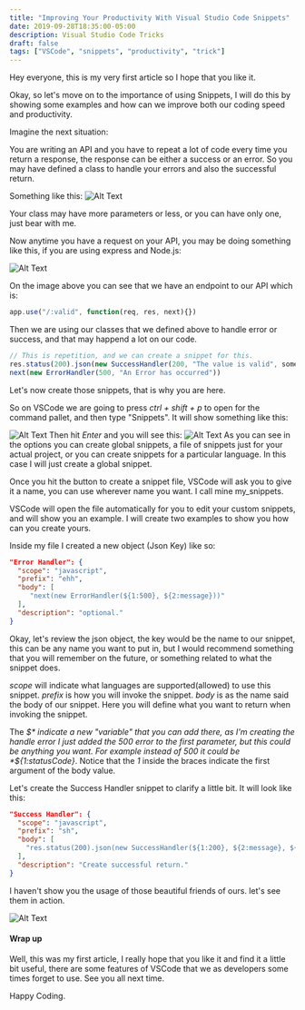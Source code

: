 ```yaml
---
title: "Improving Your Productivity With Visual Studio Code Snippets"
date: 2019-09-28T18:35:00-05:00
description: Visual Studio Code Tricks
draft: false
tags: ["VSCode", "snippets", "productivity", "trick"]
---
```


Hey everyone, this is my very first article so I hope that you like it.

Okay, so let's move on to the importance of using Snippets, I will do this by showing some examples and how can we improve both our coding speed and productivity. 

Imagine the next situation: 

You are writing an API and you have to repeat a lot of code every time you return a response, the response can be either a success or an error. So you may have defined a class to handle your errors and also the successful return.

Something like this:
![Alt Text](https://thepracticaldev.s3.amazonaws.com/i/fj9skiyvt1fv5jk3e56l.png)

Your class may have more parameters or less, or you can have only one, just bear with me.

Now anytime you have a request on your API, you may be doing something like this, if you are using express and Node.js:

![Alt Text](https://thepracticaldev.s3.amazonaws.com/i/1yp4aey050npo0e7m7bs.png)

On the image above you can see that we have an endpoint to our API which is:
```javascript 
app.use("/:valid", function(req, res, next){}) 
```
Then we are using our classes that we defined above to handle error or success, and that may happend a lot on our code.
```javascript 
// This is repetition, and we can create a snippet for this.
res.status(200).json(new SuccessHandler(200, "The value is valid", somePayload)) 
next(new ErrorHandler(500, "An Error has occurred"))
```

Let's now create those snippets, that is why you are here. 

So on VSCode we are going to press _ctrl + shift + p_  to open for the command pallet, and then type "Snippets". It will show something like this: 

![Alt Text](https://thepracticaldev.s3.amazonaws.com/i/qcuci2597peysqlg0tsv.png)
Then hit _Enter_ and you will see this:
![Alt Text](https://thepracticaldev.s3.amazonaws.com/i/v6r2qcd2rbnx0y8kqkkn.png)
As you can see in the options you can create global snippets, a file of snippets just for your actual project, or you can create snippets for a particular language. In this case I will just create a global snippet.

Once you hit the button to create a snippet file, VSCode will ask you to give it a name, you can use wherever name you want. I call mine my_snippets.

VSCode will open the file automatically for you to edit your custom snippets, and will show you an example. I will create two examples to show you how can you create yours.

Inside my file I created a new object (Json Key) like so:
```json
"Error Handler": {
  "scope": "javascript",
  "prefix": "ehh",
  "body": [
     "next(new ErrorHandler(${1:500}, ${2:message}))"
  ],
  "description": "optional."
}
```
Okay, let's review the json object, the key would be the name to our snippet, this can be any name you want to put in, but I would recommend something that you will remember on the future, or something related to what the snippet does.

*scope* will indicate what languages are supported(allowed) to use this snippet.
*prefix* is how you will invoke the snippet.
*body* is as the name said the body of our snippet. Here you will define what you want to return when invoking the snippet.

The *$* indicate a new "variable" that you can add there, as I'm creating the handle error I just added the 500 error to the first parameter, but this could be anything you want. For example instead of 500 it could be *${1:statusCode}*. Notice that the *1* inside the braces indicate the first argument of the body value.

Let's create the Success Handler snippet to clarify a little bit. It will look like this:
```json
"Success Handler": {
  "scope": "javascript",
  "prefix": "sh",
  "body": [
	"res.status(200).json(new SuccessHandler(${1:200}, ${2:message}, ${3:payload}))"
  ],
  "description": "Create successful return."
}
```

I haven't show you the usage of those beautiful friends of ours. let's see them in action.

![Alt Text](https://thepracticaldev.s3.amazonaws.com/i/iuxrjh6m2ngdth0dsjmr.gif)

#### Wrap up
Well, this was my first article, I really hope that you like it and find it a little bit useful, there are some features of VSCode that we as developers some times forget to use. See you all next time.

Happy Coding.

